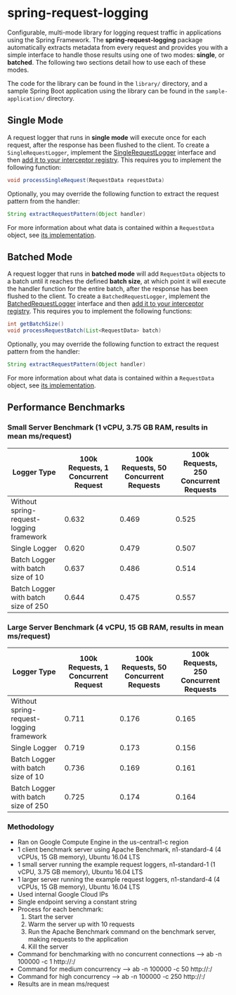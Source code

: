 # spring-request-logging
Configurable, multi-mode library for logging request traffic in applications using the Spring Framework.  The **spring-request-logging** package automatically extracts metadata from every request and provides you with a simple interface to handle those results using one of two modes: **single**, or **batched**.  The following two sections detail how to use each of these modes.  

The code for the library can be found in the `library/` directory, and a sample Spring Boot application using the library can be found in the `sample-application/` directory.

## Single Mode

A request logger that runs in **single mode** will execute once for each request, after the response has been flushed to the client.  To create a `SingleRequestLogger`, implement the [SingleRequestLogger](https://github.com/AaronCoplan/spring-request-logging/blob/master/library/src/main/java/com/aaroncoplan/springrequestlogging/SingleRequestLogger.java) interface and then [add it to your interceptor registry](https://github.com/AaronCoplan/spring-request-logging/blob/master/sample-application/src/main/java/com/aaroncoplan/Application.java#L28).  This requires you to implement the following function:

```java
void processSingleRequest(RequestData requestData)
```

Optionally, you may override the following function to extract the request pattern from the handler:

```java
String extractRequestPattern(Object handler)
```
For more information about what data is contained within a `RequestData` object, see [its implementation](https://github.com/AaronCoplan/spring-request-logging/blob/master/library/src/main/java/com/aaroncoplan/springrequestlogging/RequestData.java).

## Batched Mode

A request logger that runs in **batched mode** will add `RequestData` objects to a batch until it reaches the defined **batch size**, at which point it will execute the handler function for the entire batch, after the response has been flushed to the client.  To create a `BatchedRequestLogger`, implement the [BatchedRequestLogger](https://github.com/AaronCoplan/spring-request-logging/blob/master/library/src/main/java/com/aaroncoplan/springrequestlogging/BatchedRequestLogger.java) interface and then [add it to your interceptor registry](https://github.com/AaronCoplan/spring-request-logging/blob/master/sample-application/src/main/java/com/aaroncoplan/Application.java#L28).  This requires you to implement the following functions:

```java
int getBatchSize()
void processRequestBatch(List<RequestData> batch)
```
Optionally, you may override the following function to extract the request pattern from the handler:

```java
String extractRequestPattern(Object handler)
```

For more information about what data is contained within a `RequestData` object, see [its implementation](https://github.com/AaronCoplan/spring-request-logging/blob/master/library/src/main/java/com/aaroncoplan/springrequestlogging/RequestData.java).

## Performance Benchmarks

### Small Server Benchmark (1 vCPU, 3.75 GB RAM, results in mean ms/request)

| Logger Type | 100k Requests, 1 Concurrent Request | 100k Requests, 50 Concurrent Requests | 100k Requests, 250 Concurrent Requests |
| ---------------- | -------------------- | ---------------------- | ----------------------- |
| Without spring-request-logging framework        | 0.632                | 0.469                  | 0.525                   |
| Single Logger    | 0.620                | 0.479                  | 0.507                   |
| Batch Logger with batch size of 10  | 0.637                | 0.486                  | 0.514                   |
| Batch Logger with batch size of 250 | 0.644                | 0.475                  | 0.557                   |

### Large Server Benchmark (4 vCPU, 15 GB RAM, results in mean ms/request)

| Logger Type  | 100k Requests, 1 Concurrent Request |  100k Requests, 50 Concurrent Requests | 100k Requests, 250 Concurrent Requests |
| ---------------- | -------------------- | ---------------------- | ----------------------- |
| Without spring-request-logging framework        | 0.711                | 0.176                  | 0.165                   |
| Single Logger    | 0.719                | 0.173                  | 0.156                   |
| Batch Logger with batch size of 10  | 0.736                | 0.169                  | 0.161                   |
| Batch Logger with batch size of 250 | 0.725                | 0.174                  | 0.164                   |

### Methodology

* Ran on Google Compute Engine in the us-central1-c region
* 1 client benchmark server using Apache Benchmark, n1-standard-4 (4 vCPUs, 15 GB memory), Ubuntu 16.04 LTS
* 1 small server running the example request loggers, n1-standard-1 (1 vCPU, 3.75 GB memory), Ubuntu 16.04 LTS
* 1 larger server running the example request loggers, n1-standard-4 (4 vCPUs, 15 GB memory), Ubuntu 16.04 LTS
* Used internal Google Cloud IPs
* Single endpoint serving a constant string
* Process for each benchmark:
   1. Start the server
   2. Warm the server up with 10 requests
   3. Run the Apache Benchmark command on the benchmark server, making requests to the application
   4. Kill the server
* Command for benchmarking with no concurrent connections --> ab -n 100000 -c 1 http://<ip>:<port>/
* Command for medium concurrency --> ab -n 100000 -c 50 http://<ip>:<port>/
* Command for high concurrency --> ab -n 100000 -c 250 http://<ip>:<port>/
* Results are in mean ms/request

